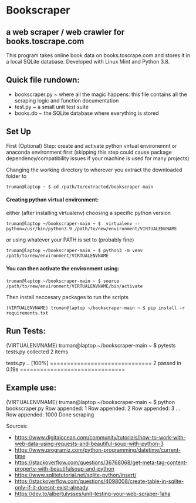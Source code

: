 # Bookscraper
## a web scraper / web crawler for books.toscrape.com

This program takes online book data on books.toscrape.com and stores it in a local SQLite database. Developed with Linux Mint and Python 3.8.

## Quick file rundown:
- bookscraper.py ~ where all the magic happens: this file contains all the scraping logic and function documentation 
- test.py ~ a small unit test suite
- books.db ~ the SQLite database where everything is stored

## Set Up
First (Optional) Step: create and activate python virtual environemnt or anaconda environment first (skipping this step could cause package dependency/compatibility issues if your machine is used for many projects)

Changing the working directory to wherever you extract the downloaded folder to
```
truman@laptop ~ $ cd /path/to/extracted/bookscraper-main
```

#### Creating python virtual environment:
either (after installing virtualenv) choosing a specific python version
```
truman@laptop ~/bookscraper-main ~ $  virtualenv --python=/usr/bin/python3.9 /path/to/new/environment/VIRTUALENVNAME 
```
or using whatever your PATH is set to (probably fine)
```
truman@laptop ~/bookscraper-main ~ $ python3 -m venv /path/to/new/environment/VIRTUALENVNAME 
```
#### You can then activate the environment using:
```
truman@laptop ~/bookscraper-main ~ $ source /path/to/new/environment/VIRTUALENVNAME/bin/activate
```

Then install neccesary packages to run the scripts
```
(VIRTUALENVNAME) truman@laptop ~/bookscraper-main ~ $ pip install -r requirements.txt 
```

## Run Tests:
(VIRTUALENVNAME) truman@laptop ~/bookscraper-main ~ $ pytests tests.py 
collected 2 items                                                              

tests.py ..                                                              [100%]
============================== 2 passed in 0.19s ===============================

## Example use:
(VIRTUALENVNAME) truman@laptop ~/bookscraper-main ~ $ python bookscraper.py
Row appended: 1
Row appended: 2
Row appended: 3
...
Row appended: 1000
Done scraping

Sources:
- https://www.digitalocean.com/community/tutorials/how-to-work-with-web-data-using-requests-and-beautiful-soup-with-python-3
- https://www.programiz.com/python-programming/datetime/current-time
- https://stackoverflow.com/questions/36768068/get-meta-tag-content-property-with-beautifulsoup-and-python
- https://www.sqlitetutorial.net/sqlite-python/insert/
- https://stackoverflow.com/questions/4098008/create-table-in-sqlite-only-if-it-doesnt-exist-already
- https://dev.to/albertulysses/unit-testing-your-web-scraper-1aha
